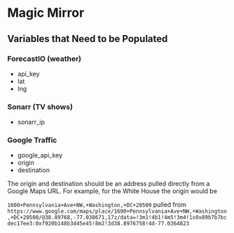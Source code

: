 # Magic Mirror

## Variables that Need to be Populated

### ForecastIO (weather)

- api_key
- lat
- lng

### Sonarr (TV shows)

- sonarr_ip

### Google Traffic

- google_api_key
- origin
- destination

The origin and destination should be an address pulled directly from a Google Maps URL. For example, for the White House the origin would be

`1600+Pennsylvania+Ave+NW,+Washington,+DC+20500` pulled from `https://www.google.com/maps/place/1600+Pennsylvania+Ave+NW,+Washington,+DC+20500/@38.89768,-77.038671,17z/data=!3m1!4b1!4m5!3m4!1s0x89b7b7bcdec17ee3:0xf920b148b3d45e45!8m2!3d38.8976758!4d-77.0364823`  
